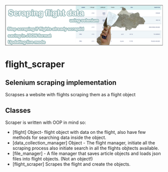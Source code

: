 ![img.png](img.png)

# flight_scraper
## Selenium scraping implementation
Scrapses a website with flights scraping them as a flight object

## Classes

Scraper is written with OOP in mind so:

- [flight] Object- flight object with data on the flight, also have few methods for searching data inside the object.
- [data_collection_manager] Object - The flight manager, initiate all the scraping process also initiate search in all the flights objtects available. 
- [file_manager] - A file manager that saves article objects and loads json files into flight objects. (Not an object!)
- [flight_scraper] Scrapes the flight and create the objects.
